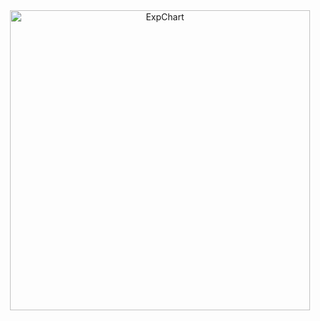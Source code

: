 <div>
    <a href="https://plot.ly/~Burd89/1/?share_key=AmX4P3JGt6lIAKcRblgiDy" target="_blank" title="ExpChart" style="display: block; text-align: center;"><img src="https://plot.ly/~Burd89/1.png?share_key=AmX4P3JGt6lIAKcRblgiDy" alt="ExpChart" style="max-width: 100%;width: 480px;"  width="480" onerror="this.onerror=null;this.src='https://plot.ly/404.png';" /></a>
    <script data-plotly="Burd89:1" sharekey-plotly="AmX4P3JGt6lIAKcRblgiDy" src="https://plot.ly/embed.js" async></script>
</div>
